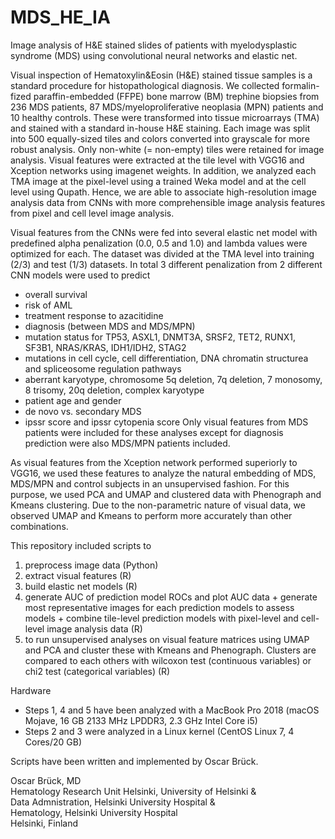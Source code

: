 # MDS_HE_IA
Image analysis of H&amp;E stained slides of patients with myelodysplastic syndrome (MDS) using convolutional neural networks and elastic net.

Visual inspection of Hematoxylin&Eosin (H&E) stained tissue samples is a standard procedure for histopathological diagnosis. We collected formalin-fized paraffin-embedded (FFPE) bone marrow (BM) trephine biopsies from 236 MDS patients, 87 MDS/myeloproliferative neoplasia (MPN) patients and 10 healthy controls. These were transformed into tissue microarrays (TMA) and stained with a standard in-house H&E staining. Each image was split into 500 equally-sized tiles and colors converted into grayscale for more robust analysis. Only non-white (= non-empty) tiles were retained for image analysis. Visual features were extracted at the tile level with VGG16 and Xception networks using imagenet weights. In addition, we analyzed each TMA image at the pixel-level using a trained Weka model and at the cell level using Qupath. Hence, we are able to associate high-resolution image analysis data from CNNs with more comprehensible image analysis features from pixel and cell level image analysis.

Visual features from the CNNs were fed into several elastic net model with predefined alpha penalization (0.0, 0.5 and 1.0) and lambda values were optimized for each. The dataset was divided at the TMA level into training (2/3) and test (1/3) datasets. In total 3 different penalization from 2 different CNN models were used to predict
- overall survival
- risk of AML
- treatment response to azacitidine
- diagnosis (between MDS and MDS/MPN)
- mutation status for TP53, ASXL1, DNMT3A, SRSF2, TET2, RUNX1, SF3B1, NRAS/KRAS, IDH1/IDH2, STAG2
- mutations in cell cycle, cell differentiation, DNA chromatin structurea and spliceosome regulation pathways
- aberrant karyotype, chromosome 5q deletion, 7q deletion, 7 monosomy, 8 trisomy, 20q deletion, complex karyotype
- patient age and gender
- de novo vs. secondary MDS
- ipssr score and ipssr cytopenia score
Only visual features from MDS patients were included for these analyses except for diagnosis prediction were also MDS/MPN patients included.

As visual features from the Xception network performed superiorly to VGG16, we used these features to analyze the natural embedding of MDS, MDS/MPN and control subjects in an unsupervised fashion. For this purpose, we used PCA and UMAP and clustered data with Phenograph and Kmeans clustering. Due to the non-parametric nature of visual data, we observed UMAP and Kmeans to perform more accurately than other combinations.

This repository included scripts to
1. preprocess image data (Python)
2. extract visual features (R)
3. build elastic net models (R)
4. generate AUC of prediction model ROCs and plot AUC data + generate most representative images for each prediction models to assess models + combine tile-level prediction models with pixel-level and cell-level image analysis data (R)
5. to run unsupervised analyses on visual feature matrices using UMAP and PCA and cluster these with Kmeans and Phenograph. Clusters are compared to each others with wilcoxon test (continuous variables) or chi2 test (categorical variables) (R)


Hardware
- Steps 1, 4 and 5 have been analyzed with a MacBook Pro 2018 (macOS Mojave, 16 GB 2133 MHz LPDDR3, 2.3 GHz Intel Core i5)
- Steps 2 and 3 were analyzed in a Linux kernel (CentOS Linux 7, 4 Cores/20 GB)


Scripts have been written and implemented by Oscar Brück.


Oscar Brück, MD  
Hematology Research Unit Helsinki, University of Helsinki &  
Data Admnistration, Helsinki University Hospital &  
Hematology, Helsinki University Hospital  
Helsinki, Finland

